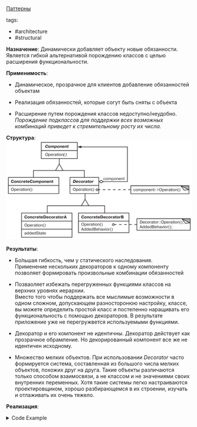 [Паттерны](../../Patterns.md)

tags:

- #architecture
- #structural

**Назначение**: Динамически добавляет объекту новые обязанности. Является гибкой альтернативой порождению классов с целью расширения функциональности.

**Применимость**:

- Динамическое, прозрачное для клиентов добавление обязанностей объектам

- Реализация обязанностей, которые согут быть сняты с объекта

- Расширение путем порождения классов недоступно/неудобно.  
  _Порождение подклассов для поддержки всех возможных комбинаций приведет к стремительному росту их числа._

**Структура**:
<img src="./Decorator.png" alt="Decorator Structure">

**Результаты**:

- Бо́льшая гибкость, чем у статического наследования.  
  Применение нескольких декораторов к одному компоненту позволяет формировать произвольные комбинации обязанностей

- Позваоляет избежать перегруженных функциями классов на верхних уровнях иерархии.  
  Вместо того чтобы поддержать все мыслимые возможности в одном сложном, допускающем разносторонюю настройку, классе, вы можете определить простой класс и постепенно наращивать его функциональность с помощью декораторов. В результате приложение уже не перегружвется используемыми функциями.

- Декоратор и его компонент не идентичны. Декоратор действует как прозрачное обрамление. Но декорированный компонент все же не идентичен исходному.

- Множество мелких объектов. При использовании _Decorator_ часто формируется система, составленная из большого числа мелких объектов, похожих друг на друга. Такие объекты различаются только способом взаимосвязи, а не классом и не значениями своих внутренних переменных. Хотя такие системы легко настраиваются проектировщиком, хорошо разбирающемся в их строении, изучать и отлаживать их очень тяжело.

**Реализация**:

<details>
<summary>Code Example</summary>

```js
class VisualComponent {
  constructor() {}
  draw() {}
  resize() {}
  // ...
}

class Decorator extends VisualComponent {
  constructor(component) {
    super();
    this.component = component;
  }

  draw() {
    this.component.draw();
  }
  resize() {
    this.component.resize();
  }
}

class BorderedDecorator extends Decorator {
  constructor(component, width) {
    super(component);
    this.width = width;
  }

  drawBorder(width) {}

  draw() {
    this.component.draw();
    this.drawBorder(this.width);
  }
}

class ScrollDecorator extends Decorator {}
class DropShadowDecorator extends Decorator {}

// Usage (Compose)

class Window {
  // ...
  setContents(component) {}
  // ...
}
class TextView extends VisualComponent {
  constructor() {
    super();
  }
}

const window = new Window();
const textView = new TextView();

// default
window.setContents(textView);

// with Scroll and Border
window.setContents(new BorderedDecorator(new ScrollDecorator(textView), 1));
```

</details>
